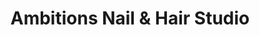 ---
title: "Ambitions Nail & Hair Studio"
url: /boise/ambitions-nail-und-hair-studio/
shop: Kosmetik
---